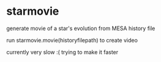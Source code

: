 # starmovie
generate movie of a star's evolution from MESA history file

run starmovie.movie(historyfilepath) to create video

currently very slow :( trying to make it faster
